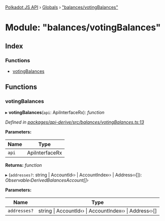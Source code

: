[Polkadot JS API](../README.md) › [Globals](../globals.md) › ["balances/votingBalances"](_balances_votingbalances_.md)

# Module: "balances/votingBalances"

## Index

### Functions

* [votingBalances](_balances_votingbalances_.md#votingbalances)

## Functions

###  votingBalances

▸ **votingBalances**(`api`: ApiInterfaceRx): *function*

*Defined in [packages/api-derive/src/balances/votingBalances.ts:13](https://github.com/polkadot-js/api/blob/21a2b5f0b7/packages/api-derive/src/balances/votingBalances.ts#L13)*

**Parameters:**

Name | Type |
------ | ------ |
`api` | ApiInterfaceRx |

**Returns:** *function*

▸ (`addresses?`: string | AccountId‹› | AccountIndex‹› | Address‹›[]): *Observable‹DerivedBalancesAccount[]›*

**Parameters:**

Name | Type |
------ | ------ |
`addresses?` | string &#124; AccountId‹› &#124; AccountIndex‹› &#124; Address‹›[] |
